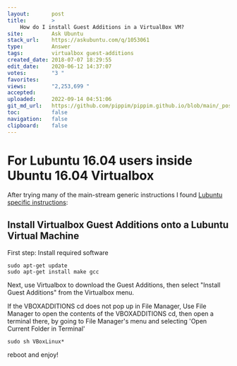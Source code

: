 ```yaml
---
layout:       post
title:        >
    How do I install Guest Additions in a VirtualBox VM?
site:         Ask Ubuntu
stack_url:    https://askubuntu.com/q/1053061
type:         Answer
tags:         virtualbox guest-additions
created_date: 2018-07-07 18:29:55
edit_date:    2020-06-12 14:37:07
votes:        "3 "
favorites:    
views:        "2,253,699 "
accepted:     
uploaded:     2022-09-14 04:51:06
git_md_url:   https://github.com/pippim/pippim.github.io/blob/main/_posts/2018/2018-07-07-How-do-I-install-Guest-Additions-in-a-VirtualBox-VM_.md
toc:          false
navigation:   false
clipboard:    false
---
```


# For Lubuntu 16.04 users inside Ubuntu 16.04 Virtualbox

After trying many of the main-stream generic instructions I found [Lubuntu specific instructions][1]:

## Install Virtualbox Guest Additions onto a Lubuntu Virtual Machine

First step: Install required software

``` 
sudo apt-get update
sudo apt-get install make gcc
```

Next, use Virtualbox to download the Guest Additions, then select "Install Guest Additions" from the Virtualbox menu.

If the VBOXADDITIONS cd does not pop up in File Manager, Use File Manager to open the contents of the VBOXADDITIONS cd, then open a terminal there, by going to File Manager's menu and selecting 'Open Current Folder in Terminal'

``` 
sudo sh VBoxLinux*
```

reboot and enjoy! 

  [1]: https://help.ubuntu.com/community/Lubuntu/3rdParty
